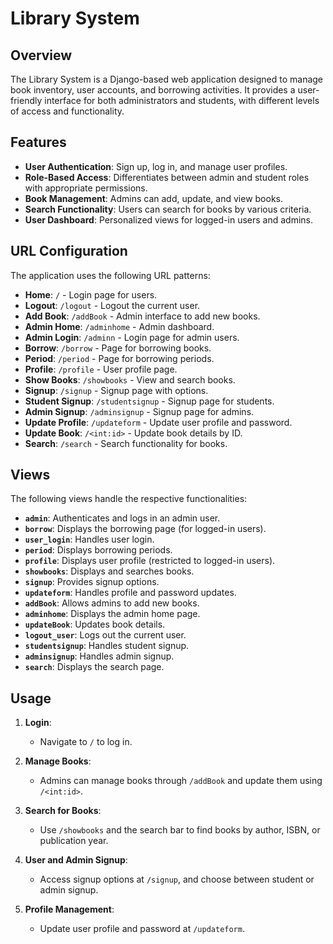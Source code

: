 # Library System

## Overview

The Library System is a Django-based web application designed to manage book inventory, user accounts, and borrowing activities. It provides a user-friendly interface for both administrators and students, with different levels of access and functionality.

## Features

- **User Authentication**: Sign up, log in, and manage user profiles.
- **Role-Based Access**: Differentiates between admin and student roles with appropriate permissions.
- **Book Management**: Admins can add, update, and view books.
- **Search Functionality**: Users can search for books by various criteria.
- **User Dashboard**: Personalized views for logged-in users and admins.

## URL Configuration

The application uses the following URL patterns:

- **Home**: `/` - Login page for users.
- **Logout**: `/logout` - Logout the current user.
- **Add Book**: `/addBook` - Admin interface to add new books.
- **Admin Home**: `/adminhome` - Admin dashboard.
- **Admin Login**: `/adminn` - Login page for admin users.
- **Borrow**: `/borrow` - Page for borrowing books.
- **Period**: `/period` - Page for borrowing periods.
- **Profile**: `/profile` - User profile page.
- **Show Books**: `/showbooks` - View and search books.
- **Signup**: `/signup` - Signup page with options.
- **Student Signup**: `/studentsignup` - Signup page for students.
- **Admin Signup**: `/adminsignup` - Signup page for admins.
- **Update Profile**: `/updateform` - Update user profile and password.
- **Update Book**: `/<int:id>` - Update book details by ID.
- **Search**: `/search` - Search functionality for books.

## Views

The following views handle the respective functionalities:

- **`admin`**: Authenticates and logs in an admin user.
- **`borrow`**: Displays the borrowing page (for logged-in users).
- **`user_login`**: Handles user login.
- **`period`**: Displays borrowing periods.
- **`profile`**: Displays user profile (restricted to logged-in users).
- **`showbooks`**: Displays and searches books.
- **`signup`**: Provides signup options.
- **`updateform`**: Handles profile and password updates.
- **`addBook`**: Allows admins to add new books.
- **`adminhome`**: Displays the admin home page.
- **`updateBook`**: Updates book details.
- **`logout_user`**: Logs out the current user.
- **`studentsignup`**: Handles student signup.
- **`adminsignup`**: Handles admin signup.
- **`search`**: Displays the search page.

## Usage

1. **Login**:
    - Navigate to `/` to log in.

2. **Manage Books**:
    - Admins can manage books through `/addBook` and update them using `/<int:id>`.

3. **Search for Books**:
    - Use `/showbooks` and the search bar to find books by author, ISBN, or publication year.

4. **User and Admin Signup**:
    - Access signup options at `/signup`, and choose between student or admin signup.

5. **Profile Management**:
    - Update user profile and password at `/updateform`.

